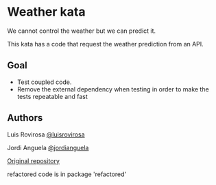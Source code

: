 # Weather kata
We cannot control the weather but we can predict it.

This kata has a code that request the weather prediction from an API.

## Goal
- Test coupled code.
- Remove the external dependency when testing in order to make the tests repeatable and fast

## Authors
Luis Rovirosa [@luisrovirosa](https://www.twitter.com/luisrovirosa)

Jordi Anguela [@jordianguela](https://www.twitter.com/jordianguela)

[Original repository](https://github.com/CodiumTeam/weather-kata)

refactored code is in package 'refactored'